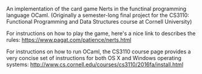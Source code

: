 An implementation of the card game Nerts in the functinal programming language OCaml. (Originally a semester-long final project for the CS3110: Functional Programming and Data Structures course at Cornell University)

For instructions on how to play the game, here's a nice link to describes the rules: https://www.pagat.com/patience/nerts.html

For instructions on how to run OCaml, the CS3110 course page provides a very concise set of instructions for both OS X and Windows operating systems: http://www.cs.cornell.edu/courses/cs3110/2016fa/install.html
